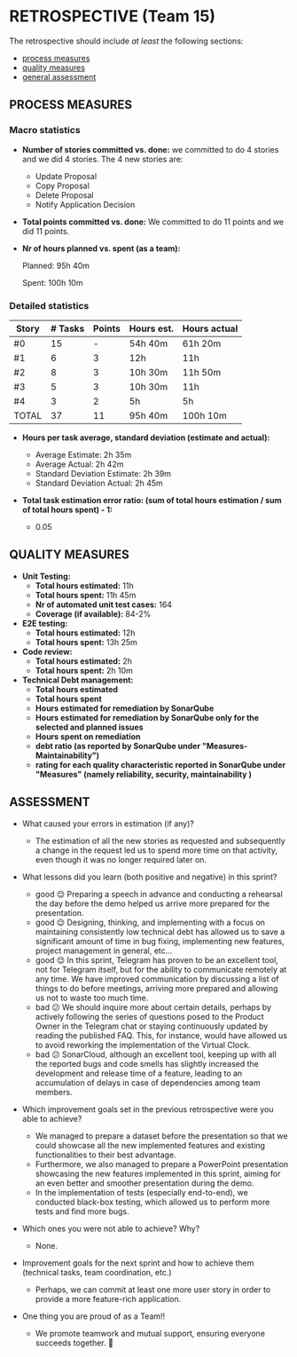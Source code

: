 RETROSPECTIVE (Team 15)
=====================================

The retrospective should include _at least_ the following
sections:

- [process measures](#process-measures)
- [quality measures](#quality-measures)
- [general assessment](#assessment)

## PROCESS MEASURES

### Macro statistics

- **Number of stories committed vs. done:**
  we committed to do 4 stories and we did 4 stories.
  The 4 new stories are:
  - Update Proposal
  - Copy Proposal
  - Delete Proposal
  - Notify Application Decision

- **Total points committed vs. done:**
  We committed to do 11 points and we did 11 points.

- **Nr of hours planned vs. spent (as a team):**

  Planned: 95h 40m

  Spent: 100h 10m

### Detailed statistics

| Story  | # Tasks | Points | Hours est. | Hours actual |
|--------|---------|--------|------------|--------------|
|   #0   |   15    |   -    |  54h 40m   | 61h 20m      |
|   #1   |   6    |   3    |  12h        | 11h          |
|   #2   |   8    |   3    |   10h 30m   | 11h 50m      |
|   #3   |   5    |   3    |   10h 30m   | 11h          |
|   #4   |   3    |   2    |     5h      | 5h           |
| TOTAL |  37   |   11   |  95h 40m    | 100h 10m     |


- **Hours per task average, standard deviation (estimate and actual):**
  - Average Estimate: 2h 35m
  - Average Actual: 2h 42m
  - Standard Deviation Estimate: 2h 39m
  - Standard Deviation Actual: 2h 45m

- **Total task estimation error ratio: (sum of total hours estimation / sum of total hours spent) - 1:**
  - 0.05

## QUALITY MEASURES

- **Unit Testing:**
  - **Total hours estimated:** 11h
  - **Total hours spent:** 11h 45m
  - **Nr of automated unit test cases:** 164
  - **Coverage (if available):** 84-2%
- **E2E testing:**
  - **Total hours estimated:** 12h
  - **Total hours spent:** 13h 25m
- **Code review:**
  - **Total hours estimated:** 2h
  - **Total hours spent:** 2h 10m
- **Technical Debt management:**
  - **Total hours estimated**
  - **Total hours spent**
  - **Hours estimated for remediation by SonarQube**
  - **Hours estimated for remediation by SonarQube only for the selected and planned issues**
  - **Hours spent on remediation**
  - **debt ratio (as reported by SonarQube under "Measures-Maintainability")**
  - **rating for each quality characteristic reported in SonarQube under "Measures" (namely reliability, security, maintainability )**


## ASSESSMENT

- What caused your errors in estimation (if any)?
    - The estimation of all the new stories as requested and subsequently a change in the request led us to spend more time on that activity, even though it was no longer required later on.

- What lessons did you learn (both positive and negative) in this sprint?
    - good 😌 Preparing a speech in advance and conducting a rehearsal the day before the demo helped us arrive more prepared for the presentation.
    - good 😌 Designing, thinking, and implementing with a focus on maintaining consistently low technical debt has allowed us to save a significant amount of time in bug fixing, implementing new features, project management in general, etc...
    - good 😌 In this sprint, Telegram has proven to be an excellent tool, not for Telegram itself, but for the ability to communicate remotely at any time. We have improved communication by discussing a list of things to do before meetings, arriving more prepared and allowing us not to waste too much time.
    - bad  😕 We should inquire more about certain details, perhaps by actively following the series of questions posed to the Product Owner in the Telegram chat or staying continuously updated by reading the published FAQ. This, for instance, would have allowed us to avoid reworking the implementation of the Virtual Clock.
    - bad  😕 SonarCloud, although an excellent tool, keeping up with all the reported bugs and code smells has slightly increased the development and release time of a feature, leading to an accumulation of delays in case of dependencies among team members.

- Which improvement goals set in the previous retrospective were you able to achieve?
    - We managed to prepare a dataset before the presentation so that we could showcase all the new implemented features and existing functionalities to their best advantage.
    - Furthermore, we also managed to prepare a PowerPoint presentation showcasing the new features implemented in this sprint, aiming for an even better and smoother presentation during the demo.
    - In the implementation of tests (especially end-to-end), we conducted black-box testing, which allowed us to perform more tests and find more bugs.

- Which ones you were not able to achieve? Why?
    - None.

- Improvement goals for the next sprint and how to achieve them (technical tasks, team coordination, etc.)
    - Perhaps, we can commit at least one more user story in order to provide a more feature-rich application.

- One thing you are proud of as a Team!!
    - We promote teamwork and mutual support, ensuring everyone succeeds together. 💜